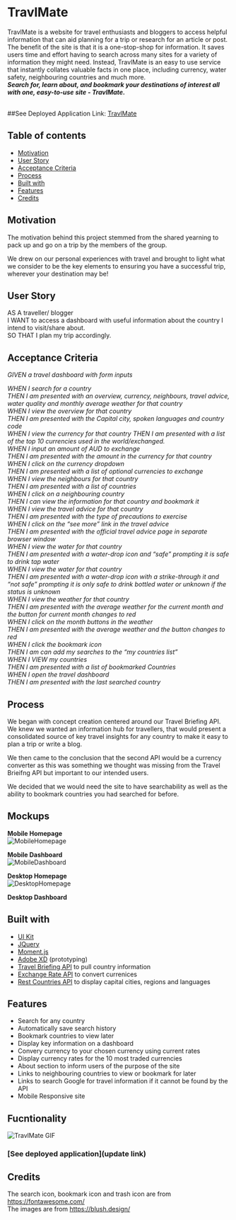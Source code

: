 # TravlMate
TravlMate is a website for travel enthusiasts and bloggers to access helpful information that can aid planning for a trip or research for an article or post.<br>
The benefit of the site is that it is a one-stop-shop for information. It saves users time and effort having to search across many sites for a variety of information they might need. Instead, TravlMate is an easy to use service that instantly collates valuable facts in one place, including currency, water safety, neighbouring countries and much more.<br>
<i><b> Search for, learn about, and bookmark your destinations of interest all with one, easy-to-use site -  TravlMate. </i></b>


<br> ##See Deployed Application Link:
<a href="https://ffakih5.github.io/Travelmate/dashboard/index.html"> TravlMate </a>

## Table of contents
  - [Motivation](#motivation)
  - [User Story](#userstory)
  - [Acceptance Criteria](#acceptancecriteria)
  - [Process](#process)
  - [Built with](#built-with)
  - [Features](#features)
  - [Credits](#credits)

## Motivation
The motivation behind this project stemmed from the shared yearning to pack up and go on a trip by the members of the group. 

We drew on our personal experiences with travel and brought to light what we consider to be the key elements to ensuring you have a successful trip, wherever your destination may be!

## User Story
AS A traveller/ blogger <br>
I WANT to access a dashboard with useful information about the country I intend to visit/share about. <br>
SO THAT I plan my trip accordingly. <br>

## Acceptance Criteria
<i>GIVEN a travel dashboard with form inputs 

WHEN I search for a country 
<br>THEN I am presented with an overview, currency, neighbours, travel advice, water quality and monthly average weather for that country<br>
WHEN I view the overview for that country<br>
THEN I am presented with the Capital city, spoken languages and country code<br>
WHEN I view the currency for that country
THEN I am presented with a list of the top 10 currencies used in the world/exchanged.<br>
WHEN I input an amount of AUD to exchange<br>
THEN I am presented with the amount in the currency for that country <br>
WHEN I click on the currency dropdown<br>
THEN I am presented with a list of optional currencies to exchange<br>
WHEN I view the neighbours for that country <br>
THEN I am presented with a list of countries<br>
WHEN I click on a neighbouring country<br>
THEN I can view the information for that country and bookmark it <br>
WHEN I view the travel advice for that country <br>
THEN I am presented with the type of precautions to exercise <br>
WHEN I click on the “see more” link in the travel advice <br>
THEN I am presented with the official travel advice page in separate browser window<br>
WHEN I view the water for that country <br>
THEN I am presented with a water-drop icon and “safe” prompting it is safe to drink tap water<br>
WHEN I view the water for that country <br>
THEN I am presented with a water-drop icon with a strike-through it and “not safe” prompting it is only safe to drink bottled water or unknown if the status is unknown<br>
WHEN I view the weather for that country <br>
THEN I am presented with the average weather for the current month and the button for current month changes to red<br>
WHEN I click on the month buttons in the weather <br>
THEN I am presented with the average weather and the button changes to red <br>
WHEN I click the bookmark icon <br>
THEN I am can add my searches to the “my countries list”<br>
WHEN I VIEW my countries <br>
THEN I am presented with a list of bookmarked Countries <br>
WHEN I open the travel dashboard <br>
THEN I am presented with the last searched country</i>


## Process
We began with concept creation centered around our Travel Briefing API. We knew we wanted an information hub for travellers, that would present a consolidated source of key travel insights for any country to make it easy to plan a trip or write a blog. 

We then came to the conclusion that the second API would be a currency converter as this was something we thought was missing from the Travel Brieifng API but important to our intended users.

We decided that we would need the site to have searchability as well as the ability to bookmark countries you had searched for before.


## Mockups
<b>Mobile Homepage</b></br>
![MobileHomepage](assets/images/screenshots/Mobile_Homepage.png)


<b>Mobile Dashboard</b></br>
![MobileDashboard](assets/images/screenshots/Mobile_Dashboard.png)

<b>Desktop Homepage</b></br>
![DesktopHomepage](assets/images/screenshots/Desktop_Homepage.png)


<b>Desktop Dashboard</b></br>

## Built with
- [UI Kit](https://getbootstrap.com/)
- [JQuery](https://jquery.com/)
- [Moment.js](https://momentjs.com/)
- [Adobe XD](https://www.adobe.com/au/products/xd.html) (prototyping)
- [Travel Briefing API](https://travelbriefing.org/api) to pull country information
- [Exchange Rate API](https://ratesapi.io/) to convert currenices
- [Rest Countries API](https://restcountries.eu/) to display capital cities, regions and languages

## Features
- Search for any country 
- Automatically save search history 
- Bookmark countries to view later
- Display key information on a dashboard
- Convery currency to your chosen currency using current rates
- Display currency rates for the 10 most traded currencies
- About section to inform users of the purpose of the site
- Links to neighbouring countries to view or bookmark for later
- Links to search Google for travel information if it cannot be found by the API
- Mobile Responsive site


## Fucntionality </br>
![TravlMate GIF](https)

### [See deployed application](update link)

## Credits
The search icon, bookmark icon and trash icon are from https://fontawesome.com/<br>
The images are from https://blush.design/